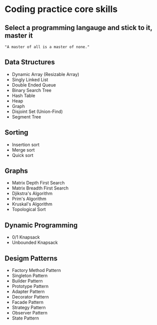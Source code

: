 # Coding practice core skills

## Select a programming langauge and stick to it, master it
    "A master of all is a master of none."

## Data Structures
- Dynamic Array (Resizable Array)
- Singly Linked List
- Double Ended Queue
- Binary Search Tree
- Hash Table
- Heap
- Graph
- Disjoint Set (Union-Find)
- Segment Tree

## Sorting
- Insertion sort
- Merge sort
- Quick sort

## Graphs
- Matrix Depth First Search
- Matrix Breadth First Search
- Djikstra's Algorithm
- Prim's Algorithm
- Kruskal's Algorithm
- Topological Sort

## Dynamic Programming
- 0/1 Knapsack
- Unbounded Knapsack

## Desigm Patterns
- Factory Method Pattern 
- Singleton Pattern
- Builder Pattern
- Prototype Pattern
- Adapter Pattern
- Decorator Pattern
- Facade Pattern
- Strategy Pattern
- Observer Pattern
- State Pattern
